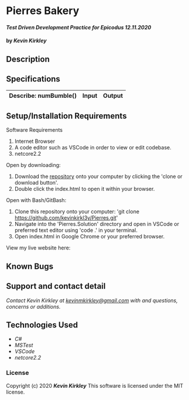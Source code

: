 # Pierres Bakery

#### _Test Driven Development Practice for Epicodus 12.11.2020_

#### by _**Kevin Kirkley**_

## Description
  

## Specifications
<!-- 
Class Bread: contain number of loafs
cost method: if number of loafs % 2 != 0
            Math.Floor(number of loafs/2) * 5;
            else 
            (number of loafs/2)*5 
            

class Pastry: contains number of pastries



-->

| Describe: numBumble() | Input | Output |
| :-----------------------------------| :------------- | :------------- |




## Setup/Installation Requirements

Software Requirements
1. Internet Browser
2. A code editor such as VSCode in order to view or edit codebase. 
3. netcore2.2

Open by downloading:
1. Download the [repository](https://github.com/kevinkirkl3y/Pierres.git) onto your computer by clicking the 'clone or download button'.
2. Double click the index.html to open it within your browser.

Open with Bash/GitBash:
1. Clone this repository onto your computer: 'git clone https://github.com/kevinkirkl3y/Pierres.git'
2. Navigate into the 'Pierres.Solution' directory and open in VSCode or preferred text editor using 'code .' in your terminal.
3. Open index.html in Google Chrome or your preferred browser. 

View my live website here: 


## Known Bugs



## Support and contact detail

_Contact Kevin Kirkley at [kevinmkirkley@gmail.com](mailto:kevinmkirkley@gmail.com) with and questions, concerns or additions._


## Technologies Used 

* _C#_
* _MSTest_
* _VSCode_
* _netcore2.2_


### License

Copyright (c) 2020 **_Kevin Kirkley_**
This software is licensed under the MIT license.